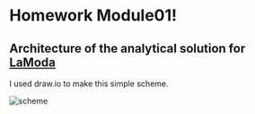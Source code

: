 # Homework Module01!
## Architecture of the analytical solution for [LaModa](https://www.lamoda.ru/)
I used draw.io to make this simple scheme.

![scheme](https://github.com/halltape/data-engineering/blob/develop/DE-101%20Modules/Module01/Homework01/png/SchemeArch.jpg)

